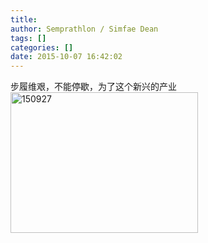 ```yaml
---
title: 
author: Semprathlon / Simfae Dean
tags: []
categories: []
date: 2015-10-07 16:42:02
---
```

步履维艰，不能停歇，为了这个新兴的产业   
<a href="/blog/uploads/2015/10/150927.png"><img src="/blog/uploads/2015/10/150927-300x225.png" alt="150927" width="300" height="225" class="alignnone size-medium wp-image-1318" /></a>